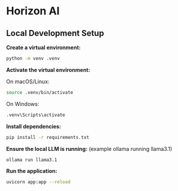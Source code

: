 # Horizon AI

## Local Development Setup

**Create a virtual environment:**

```bash
python -m venv .venv
```

**Activate the virtual environment:**

On macOS/Linux:

```bash
source .venv/bin/activate
```

On Windows:

```bash
.venv\Scripts\activate
```

**Install dependencies:**

```bash
pip install -r requirements.txt
```

**Ensure the local LLM is running:**
(example ollama running llama3.1)

```bash
ollama run llama3.1
```

**Run the application:**

```bash
uvicorn app:app --reload
```

